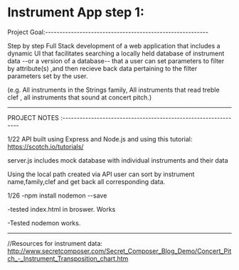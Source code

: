 # Instrument App step 1:

Project Goal:---------------------------------------------------------

Step by step Full Stack development of a web application that
includes a dynamic UI that facilitates searching 
a locally held database of instrument data --or a version of a database--
that a user can set parameters to filter by attribute(s)
,and then recieve back data pertaining to the filter parameters set by the user.

(e.g. All instruments in the Strings family, All instruments that read treble clef
, all instruments that sound at concert pitch.)

----------------------------------------------------------------------------



PROJECT NOTES :---------------------------------------------------------------


1/22
API built using Express and Node.js 
and using this tutorial: https://scotch.io/tutorials/

server.js includes mock database with individual instruments
and their data


Using the local path created via API
user can sort by instrument name,family,clef 
and get back all corresponding data.

1/26
-npm install nodemon --save

-tested index.html in broswer. Works

-Tested nodemon works.


--------------------------------------------------------




//Resources for instrument data:
<http://www.secretcomposer.com/Secret_Composer_Blog_Demo/Concert_Pitch_-_Instrument_Transposition_chart.htm>

